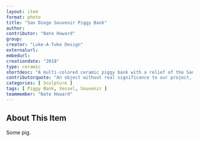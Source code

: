 ```yaml
---
layout: item
format: photo
title: "San Diego Souvenir Piggy Bank"
author: 
contributor: "Nate Howard"
group:
creator: "Luke-A-Tuke Design"
externalurl:
embedurl:
creationdate: "2018"
type: ceramic
shortdesc: "A multi-colored ceramic piggy bank with a relief of the San Diego skyline and waterfront."
contributorquote: "An object without real significance to our project, but it is cute."
categories: [ Sculpture ]
tags: [ Piggy Bank, Vessel, Souvenir ]
teammember: "Nate Howard"
---
```


## About This Item
Some pig.
